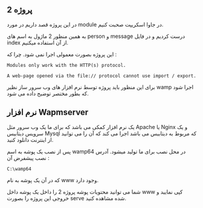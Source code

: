 ## پروژه 2

در این پروژه قصد داریم در مورد module در جاوا اسکریپت صحبت کنیم.

به همین منظور 2 ماژول به اسم های person و message درست کردیم و در فایل index از آن استفاده میکنیم.

این پروژه بصورت معمولی اجرا نمی شود. چرا که :
```
Modules only work with the HTTP(s) protocol.

A web-page opened via the file:// protocol cannot use import / export.
```

برای این منظور باید پروژه توسط نرم افزار های وب سرور ساز نظیر wamp اجرا شود که بطور مختصر توضیح داده می شود.

## نرم افزار Wapmserver

یک نرم افزار کمکی می باشد که برای ما یک وب سرور مثل Apache یا Nginx و یک سرویس دیتابیس Mysql که مربوط به دیتابیس می باشد اجرا می کند که آن را می توانید از اینترنت دانلود کنید.

پس از نصب یک پوشه به اسم wamp64 در محل نصب برای ما تولید میشود. آدرس نصب پیشفرض آن :

```
C:\wamp64
```

که در آن یک پوشه به نام www وجود دارد.

شما می توانید محتویات پوشه پروژه 2 را داخل یک پوشه داخل www کپی نمایید و خروجی این پروژه را بصورت serve شده مشاهده کنید.